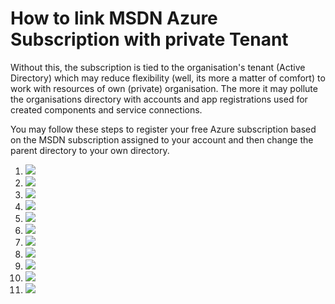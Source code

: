 # How to link MSDN Azure Subscription with private Tenant
Without this, the subscription is tied to the organisation's tenant (Active Directory) which may reduce flexibility (well, its more a matter of comfort) to work with resources of own (private) organisation. The more it may pollute the organisations directory with accounts and app registrations used for created components and service connections.

You may follow these steps to register your free Azure subscription based on the MSDN subscription assigned to your account and then change the parent directory to your own directory.

1. ![](Preparation_MSDN-Subscription_Step1.png)
1. ![](Preparation_MSDN-Subscription_Step2.png)
1. ![](Preparation_MSDN-Subscription_Step3.png)
1. ![](Preparation_MSDN-Subscription_Step4.png)
1. ![](Preparation_MSDN-Subscription_Step5.png)
1. ![](Preparation_MSDN-Subscription_Step6.png)
1. ![](Preparation_MSDN-Subscription_Step7.png)
1. ![](Preparation_MSDN-Subscription_Step8.png)
1. ![](Preparation_MSDN-Subscription_Step9.png)
1. ![](Preparation_MSDN-Subscription_Step10.png)
1. ![](Preparation_MSDN-Subscription_Step11.png)